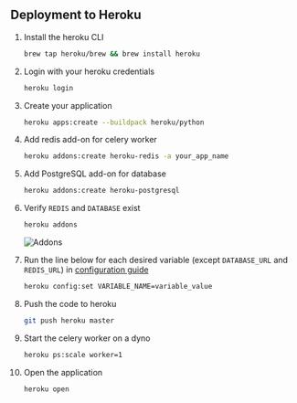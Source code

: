 ## Deployment to Heroku

1. Install the heroku CLI

    ```bash
    brew tap heroku/brew && brew install heroku
    ```

2. Login with your heroku credentials

    ```bash
    heroku login
    ```

3. Create your application

    ```bash
    heroku apps:create --buildpack heroku/python
    ```

4. Add redis add-on for celery worker

    ```bash
    heroku addons:create heroku-redis -a your_app_name
    ```

5. Add PostgreSQL add-on for database

    ```bash
    heroku addons:create heroku-postgresql
    ```

6. Verify `REDIS` and `DATABASE` exist

    ```bash
    heroku addons
    ```

    ![Addons](../images/heroku_addons.png)

7. Run the line below for each desired variable (except `DATABASE_URL` and `REDIS_URL`) in [configuration guide](configuration.md)
    
    ```bash
    heroku config:set VARIABLE_NAME=variable_value
    ```

8. Push the code to heroku
    
    ```bash
    git push heroku master
    ```

9. Start the celery worker on a dyno

    ```bash
    heroku ps:scale worker=1
    ```

10. Open the application

    ```bash
    heroku open
    ```
